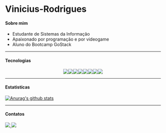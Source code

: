 # Vinicius-Rodrigues

#### Sobre mim

- Estudante de Sistemas da Informação 
- Apaixonado por programação e por videogame
- Aluno do Bootcamp GoStack

---

#### Tecnologias

<div style="display: flex; justify-content: center; width: 100%">
  <img src="https://img.shields.io/badge/TypeScript-007ACC?style=for-the-badge&logo=typescript&logoColor=white"/>
  <img src="https://img.shields.io/badge/javascript%20-%23323330.svg?&style=for-the-badge&logo=javascript&logoColor=%23F7DF1E"/>
  <img src="https://img.shields.io/badge/python%20-%2314354C.svg?&style=for-the-badge&logo=python&logoColor=white"/>
  <img src="https://img.shields.io/badge/node.js%20-%2343853D.svg?&style=for-the-badge&logo=node.js&logoColor=white"/>
  <img src="https://img.shields.io/badge/react%20-%2320232a.svg?&style=for-the-badge&logo=react&logoColor=%2361DAFB"/>
  <img src="https://img.shields.io/badge/react_native%20-%2320232a.svg?&style=for-the-badge&logo=react&logoColor=%2361DAFB"/>
  <img src="https://img.shields.io/badge/html5%20-%23E34F26.svg?&style=for-the-badge&logo=html5&logoColor=white"/>
  <img src="https://img.shields.io/badge/css3%20-%231572B6.svg?&style=for-the-badge&logo=css3&logoColor=white"/>
</div>

---

#### Estatistícas

[![Anurag's github stats](https://github-readme-stats.vercel.app/api?username=ViniciusRodrigues11)](https://github.com/ViniciusRodrigues11)

---

#### Contatos

<a href="https://www.linkedin.com/in/vinicius-rodrigues-dev/">
  <img src="https://img.shields.io/badge/linkedin-%230077B5.svg?&style=for-the-badge&logo=linkedin&logoColor=white"/>
</a>
<a href="mailto:viniciusrodriguess.dev@gmail.com">
  <img src="https://img.shields.io/badge/gmail-D14836?&style=for-the-badge&logo=gmail&logoColor=white"/>
</a>
